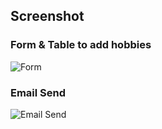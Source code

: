 ## Screenshot

### Form & Table to add hobbies
![Form](https://github.com/sparshrex/User-HobbiesManagement-MERN-/assets/81426512/bdbda78f-c197-493d-aa84-2a9bb1797ffa)

### Email Send
![Email Send](https://github.com/sparshrex/User-HobbiesManagement-MERN-/assets/81426512/e1f4a427-88b3-4a34-88f4-e32779ff4976)


